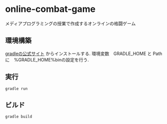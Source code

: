 # online-combat-game

メディアプログラミングの授業で作成するオンラインの格闘ゲーム

## 環境構築

[gradleの公式サイト](https://gradle.org/) からインストールする.
環境変数　GRADLE_HOME と Pathに　%GRADLE_HOME%binの設定を行う.

## 実行

```
gradle run
```

## ビルド
```
gradle build
```